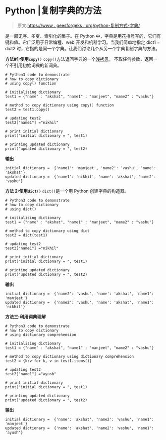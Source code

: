 # Python |复制字典的方法

> 原文:[https://www . geesforgeks . org/python-复制方式-字典/](https://www.geeksforgeeks.org/python-ways-to-copy-dictionary/)

是一部无序、多变、索引化的集子。在 Python 中，字典是用花括号写的，它们有键和值。它广泛用于日常编程、web 开发和机器学习。当我们简单地指定 dict1 = dict2 时，它指的是同一个字典。让我们讨论几个从另一个字典复制字典的方法。

**方法#1:使用`copy()`**
`copy()`方法返回字典的一个[浅拷贝](https://www.geeksforgeeks.org/copy-python-deep-copy-shallow-copy/)。
不取任何参数，返回一个不引用初始词典的新词典。

```
# Python3 code to demonstrate
# how to copy dictionary
# using copy() function

# initialising dictionary
test1 = {"name" : "akshat", "name1" : "manjeet", "name2" : "vashu"}

# method to copy dictionary using copy() function
test2 = test1.copy()

# updating test2
test2["name1"] ="nikhil"

# print initial dictionary
print("initial dictionary = ", test1)

# printing updated dictionary
print("updated dictionary = ", test2)
```

**输出**

```
initial dictionary =  {'name1': 'manjeet', 'name2': 'vashu', 'name': 'akshat'}
updated dictionary =  {'name1': 'nikhil', 'name': 'akshat', 'name2': 'vashu'}

```

**方法 2:使用`dict()`**
`dict()`是一个用 Python 创建字典的构造器。

```
# Python3 code to demonstrate
# how to copy dictionary
# using dict()

# initialising dictionary
test1 = {"name" : "akshat", "name1" : "manjeet", "name2" : "vashu"}

# method to copy dictionary using dict
test2 = dict(test1)

# updating test2
test2["name1"] ="nikhil"

# print initial dictionary
print("initial dictionary = ", test1)

# printing updated dictionary
print("updated dictionary = ", test2)
```

**输出**

```
initial dictionary =  {'name2': 'vashu', 'name': 'akshat', 'name1': 'manjeet'}
updated dictionary =  {'name2': 'vashu', 'name': 'akshat', 'name1': 'nikhil'}

```

**方法三:利用词典理解**

```
# Python3 code to demonstrate
# how to copy dictionary
# using dictionary comprehension

# initialising dictionary
test1 = {"name" : "akshat", "name1" : "manjeet", "name2" : "vashu"}

# method to copy dictionary using dictionary comprehension
test2 = {k:v for k, v in test1.items()}

# updating test2
test2["name1"] ="ayush"

# print initial dictionary
print("initial dictionary = ", test1)

# printing updated dictionary
print("updated dictionary = ", test2)
```

**输出**

```
initial dictionary =  {'name': 'akshat', 'name2': 'vashu', 'name1': 'manjeet'}
updated dictionary =  {'name': 'akshat', 'name2': 'vashu', 'name1': 'ayush'}

```